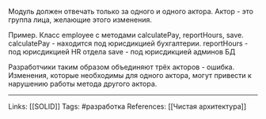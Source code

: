 Модуль должен отвечать только за одного и одного актора. Актор - это группа лица, желающие этого изменения. 

Пример. 
Класс employee с методами calculatePay, reportHours, save. 
calculatePay - находится под юрисдикцией бухгалтерии. 
reportHours - под юрисдикцией HR отдела
save - под юрисдикцией админов БД

Разработчики таким образом объединяют трёх акторов - ошибка. Изменения, которые необходимы для одного актора, могут привести к нарушению работы метода другого актора. 
___
Links: [[SOLID]]
Tags: #разработка 
References: [[Чистая архитектура]]